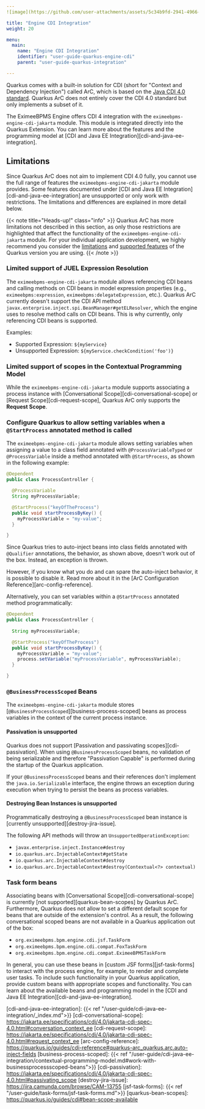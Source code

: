 ```yaml
---
![image](https://github.com/user-attachments/assets/5c34b9fd-2941-4966-a108-3e6ec1c2c9ce)

title: "Engine CDI Integration"
weight: 20

menu:
  main:
    name: "Engine CDI Integration"
    identifier: "user-guide-quarkus-engine-cdi"
    parent: "user-guide-quarkus-integration"

---
```


Quarkus comes with a built-in solution for CDI (short for "Context and Dependency Injection") called ArC, 
which is based on the [Java CDI 4.0 standard][java-cdi-40-standard]. Quarkus ArC does not entirely cover 
the CDI 4.0 standard but only implements a subset of it.

The EximeeBPMS Engine offers CDI 4 integration with the `eximeebpms-engine-cdi-jakarta` module. This module is integrated 
directly into the Quarkus Extension. You can learn more about the features and the programming model 
at [CDI and Java EE Integration][cdi-and-java-ee-integration].

## Limitations

Since Quarkus ArC does not aim to implement CDI 4.0 fully, you cannot use the full range of features 
the `eximeebpms-engine-cdi-jakarta` module provides. Some features documented under 
[CDI and Java EE Integration][cdi-and-java-ee-integration] are unsupported or only work with restrictions. 
The limitations and differences are explained in more detail below.

{{< note title="Heads-up!" class="info" >}}
Quarkus ArC has more limitations not described in this section, as only those restrictions are highlighted 
that affect the functionality of the `eximeebpms-engine-cdi-jakarta` module. For your individual application development, 
we highly recommend you consider the <a href="https://quarkus.io/guides/cdi-reference#limitations">limitations</a> and 
<a href="https://quarkus.io/guides/cdi-reference#supported_features">supported features</a> of the Quarkus version you are using.
{{< /note >}}

### Limited support of JUEL Expression Resolution

The `eximeebpms-engine-cdi-jakarta` module allows referencing CDI beans and calling methods on CDI beans in 
model expression properties (e.g., `eximeebpms:expression`, `eximeebpms:delegateExpression`, etc.). 
Quarkus ArC currently doesn't support the CDI API method `javax.enterprise.inject.spi.BeanManager#getELResolver`, 
which the engine uses to resolve method calls on CDI beans. This is why currently, only referencing 
CDI beans is supported.

Examples:

* Supported Expression: `${myService}`
* Unsupported Expression: `${myService.checkCondition('foo')}`

### Limited support of scopes in the Contextual Programming Model

While the `eximeebpms-engine-cdi-jakarta` module supports associating a process instance with 
[Conversational Scope][cdi-conversational-scope] or [Request Scope][cdi-request-scope], Quarkus ArC 
only supports the **Request Scope**.

### Configure Quarkus to allow setting variables when a `@StartProcess` annotated method is called

The `eximeebpms-engine-cdi-jakarta` module allows setting variables when assigning a value to a class field
annotated with `@ProcessVariableTyped` or `@ProcessVariable` inside a method annotated 
with `@StartProcess`, as shown in the following example:

```java
@Dependent
public class ProcessController {

  @ProcessVariable
  String myProcessVariable;

  @StartProcess("keyOfTheProcess")
  public void startProcessByKey() {
    myProcessVariable = "my-value";
  }

}
```

Since Quarkus tries to auto-inject beans into class fields annotated with `@Qualifier` annotations, 
the behavior, as shown above, doesn't work out of the box. Instead, an exception is thrown.

However, if you know what you do and can spare the auto-inject behavior, it is possible to disable it.
Read more about it in the [ArC Configuration Reference][arc-config-reference].

Alternatively, you can set variables within a `@StartProcess` annotated method programmatically:

```java
@Dependent
public class ProcessController {
  
  String myProcessVariable;

  @StartProcess("keyOfTheProcess")
  public void startProcessByKey() {
    myProcessVariable = "my-value";
    process.setVariable("myProcessVariable", myProcessVariable);
  }

}
```

### `@BusinessProcessScoped` Beans

The `eximeebpms-engine-cdi-jakarta` module stores [`@BusinessProcessScoped`][business-process-scoped] beans as 
process variables in the context of the current process instance.

#### Passivation is unsupported

Quarkus does not support [Passivation and passivating scopes][cdi-passivation].
When using `@BusinessProcessScoped` beans, no validation of being serializable and therefore 
"Passivation Capable" is performed during the startup of the Quarkus application. 

If your `@BusinessProcessScoped` beans and their references 
don't implement the `java.io.Serializable` interface, the engine throws an exception during execution 
when trying to persist the beans as process variables.

#### Destroying Bean Instances is unsupported

Programmatically destroying a `@BusinessProcessScoped` bean instance is 
[currently unsupported][destroy-jira-issue].

The following API methods will throw an `UnsupportedOperationException`:

* `javax.enterprise.inject.Instance#destroy`
* `io.quarkus.arc.InjectableContext#getState`
* `io.quarkus.arc.InjectableContext#destroy`
* `io.quarkus.arc.InjectableContext#destroy(Contextual<?> contextual)`

### Task form beans

Associating beans with [Conversational Scope][cdi-conversational-scope] is currently [not supported][quarkus-bean-scopes] by Quarkus ArC.
Furthermore, Quarkus does not allow to set a different default scope for beans that are outside of the extension's control.
As a result, the following conversational scoped beans are not available in a Quarkus application out of the box:

* `org.eximeebpms.bpm.engine.cdi.jsf.TaskForm`
* `org.eximeebpms.bpm.engine.cdi.compat.FoxTaskForm`
* `org.eximeebpms.bpm.engine.cdi.compat.EximeeBPMSTaskForm`

In general, you can use these beans in [custom JSF forms][jsf-task-forms] to interact with the process engine, for example, to render and complete user tasks.
To include such functionality in your Quarkus application, provide custom beans with appropriate scopes and functionality.
You can learn about the available beans and programming model in the [CDI and Java EE Integration][cdi-and-java-ee-integration].

[java-cdi-40-standard]: https://jakarta.ee/specifications/cdi/4.0/jakarta-cdi-spec-4.0.html
[cdi-and-java-ee-integration]: {{< ref "/user-guide/cdi-java-ee-integration/_index.md">}}
[cdi-conversational-scope]: https://jakarta.ee/specifications/cdi/4.0/jakarta-cdi-spec-4.0.html#conversation_context_ee
[cdi-request-scope]: https://jakarta.ee/specifications/cdi/4.0/jakarta-cdi-spec-4.0.html#request_context_ee
[arc-config-reference]: https://quarkus.io/guides/cdi-reference#quarkus-arc_quarkus.arc.auto-inject-fields
[business-process-scoped]: {{< ref "/user-guide/cdi-java-ee-integration/contextual-programming-model.md#work-with-businessprocessscoped-beans">}}
[cdi-passivation]: https://jakarta.ee/specifications/cdi/4.0/jakarta-cdi-spec-4.0.html#passivating_scope
[destroy-jira-issue]: https://jira.camunda.com/browse/CAM-13755
[jsf-task-forms]: {{< ref "/user-guide/task-forms/jsf-task-forms.md">}}
[quarkus-bean-scopes]: https://quarkus.io/guides/cdi#bean-scope-available
